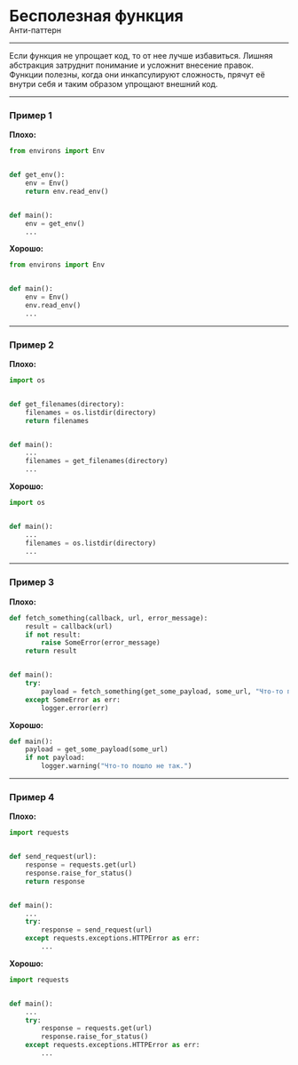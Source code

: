 
<div class="sticky-header">
  <div>
    <h1 style="margin: 0;">Бесполезная функция</h1>
    <p style="margin: 0;">Анти-паттерн</p>
  </div>
</div>

***

Если функция не упрощает код, то от нее лучше избавиться. Лишняя абстракция затруднит понимание и усложнит внесение правок. Функции полезны, когда они инкапсулируют сложность, прячут её внутри себя и таким образом упрощают внешний код.

***

### Пример 1

**Плохо:**
```python
from environs import Env


def get_env():
    env = Env()
    return env.read_env()


def main():
    env = get_env()
    ...
```
**Хорошо:**
```python
from environs import Env


def main():
    env = Env()
    env.read_env()
    ...
```
***

### Пример 2

**Плохо:**
```python
import os


def get_filenames(directory):
    filenames = os.listdir(directory)
    return filenames


def main():
    ...
    filenames = get_filenames(directory)
    ...
```
**Хорошо:**
```python
import os


def main():
    ...
    filenames = os.listdir(directory)
    ...
```
***

### Пример 3

**Плохо:**
```python
def fetch_something(callback, url, error_message):
    result = callback(url)
    if not result:
        raise SomeError(error_message)
    return result


def main():
    try:
        payload = fetch_something(get_some_payload, some_url, "Что-то пошло не так.")
    except SomeError as err:
        logger.error(err)
```
**Хорошо:**
```python
def main():
    payload = get_some_payload(some_url)
    if not payload:
        logger.warning("Что-то пошло не так.")
```
***

### Пример 4

**Плохо:**
```python
import requests


def send_request(url):
    response = requests.get(url)
    response.raise_for_status()
    return response


def main():
    ...
    try:
        response = send_request(url)
    except requests.exceptions.HTTPError as err:
        ...
```
**Хорошо:**
```python
import requests


def main():
    ...
    try:
        response = requests.get(url)
        response.raise_for_status()
    except requests.exceptions.HTTPError as err:
        ...
```

